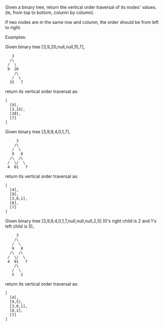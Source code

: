 Given a binary tree, return the vertical order traversal of its nodes' values. (ie, from top to bottom, column by column).

If two nodes are in the same row and column, the order should be from left to right.

Examples:

Given binary tree [3,9,20,null,null,15,7],
```
   3
  /\
 /  \
 9  20
    /\
   /  \
  15   7
```
return its vertical order traversal as:
```
[
  [9],
  [3,15],
  [20],
  [7]
]
```
Given binary tree [3,9,8,4,0,1,7],
```
     3
    /\
   /  \
   9   8
  /\  /\
 /  \/  \
 4  01   7
```
return its vertical order traversal as:
```
[
  [4],
  [9],
  [3,0,1],
  [8],
  [7]
]
```
Given binary tree [3,9,8,4,0,1,7,null,null,null,2,5] (0's right child is 2 and 1's left child is 5),
```
     3
    /\
   /  \
   9   8
  /\  /\
 /  \/  \
 4  01   7
    /\
   /  \
   5   2
```
return its vertical order traversal as:
```
[
  [4],
  [9,5],
  [3,0,1],
  [8,2],
  [7]
]
```
